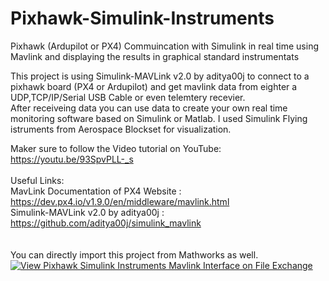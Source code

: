 # Pixhawk-Simulink-Instruments
Pixhawk (Ardupilot or PX4) Commuincation with Simulink in real time using Mavlink and displaying the results in graphical standard instrumentats


This project is using Simulink-MAVLink v2.0 by aditya00j to connect to a pixhawk board (PX4 or Ardupilot) and get mavlink data from eighter a UDP,TCP/IP/Serial USB Cable or even telemtery recevier. <br />
After receiveing data you can use data to create your own real time monitoring software based on Simulink or Matlab. 
I used Simulink Flying istruments from Aerospace Blockset for visualization.<br />

Maker sure to follow the Video tutorial on YouTube:<br />
https://youtu.be/93SpvPLL-_s<br />
<br />
Useful Links:<br />
MavLink Documentation of PX4 Website : https://dev.px4.io/v1.9.0/en/middleware/mavlink.html<br />
Simulink-MAVLink v2.0 by aditya00j : https://github.com/aditya00j/simulink_mavlink<br />
<br />
<br />
You can directly import this project from Mathworks as well.<br />
[![View Pixhawk Simulink Instruments Mavlink Interface on File Exchange](https://www.mathworks.com/matlabcentral/images/matlab-file-exchange.svg)](https://www.mathworks.com/matlabcentral/fileexchange/78952-pixhawk-simulink-instruments-mavlink-interface)
